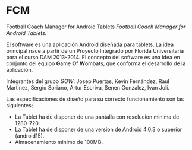 FCM
===

Football Coach Manager for Android Tablets
*Football Coach Manager for Android Tablets.*
 
El software es una aplicación Android diseñada para tablets. La idea principal nace a partir de un Proyecto Integrado por Florida Universitaria para el curso DAM 2013-2014. El concepto del software es una idea en conjunto del equipo **G**ame **O**f **W**ombats, que conforma el desarrollo de la aplicación.

Integrantes del grupo *GOW*: Josep Puertas, Kevin Fernández, Raul Martinez, Sergio Soriano, Artur Escriva, Senen Gonzalez, Ivan Joli.
 
 
 Las especificaciones de diseño para su correcto funcionamiento son las siguientes;
 - La Tablet ha de disponer de una pantalla con resolucion minima de 1280-720.
 - La Tablet ha de disponer de una version de Android 4.0.3 o superior (android15).
 - Almacenamiento minimo de 100MB.
